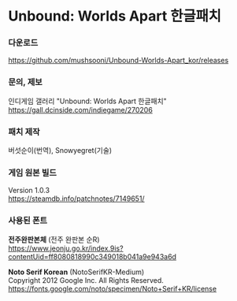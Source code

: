 # Unbound: Worlds Apart 한글패치  


### 다운로드
https://github.com/mushsooni/Unbound-Worlds-Apart_kor/releases

### 문의, 제보
인디게임 갤러리 "Unbound: Worlds Apart 한글패치"  
https://gall.dcinside.com/indiegame/270206

### 패치 제작
버섯순이(번역), Snowyegret(기술)

### 게임 원본 빌드
Version 1.0.3  
https://steamdb.info/patchnotes/7149651/

### 사용된 폰트

**전주완판본체** (전주 완판본 순R)  
https://www.jeonju.go.kr/index.9is?contentUid=ff8080818990c349018b041a9e943a6d

**Noto Serif Korean** (NotoSerifKR-Medium)  
Copyright 2012 Google Inc. All Rights Reserved.  
https://fonts.google.com/noto/specimen/Noto+Serif+KR/license
